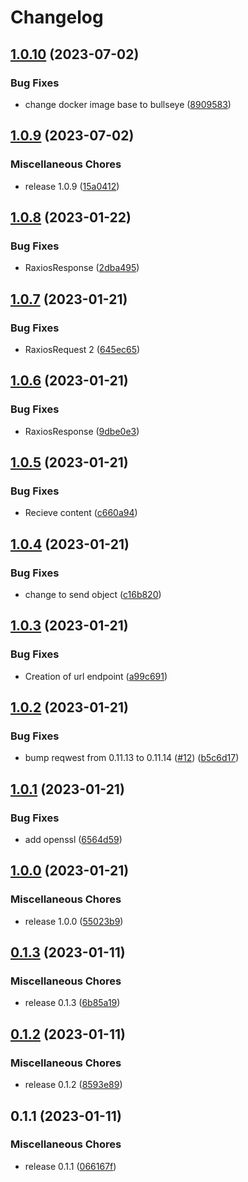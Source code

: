 # Changelog

## [1.0.10](https://github.com/4sgard-dev/asgard-discord-bot-rust/compare/v1.0.9...v1.0.10) (2023-07-02)


### Bug Fixes

* change docker image base to bullseye ([8909583](https://github.com/4sgard-dev/asgard-discord-bot-rust/commit/89095832739db8df94c29c911c6dfebd6f0296ca))

## [1.0.9](https://github.com/4sgard-dev/asgard-discord-bot-rust/compare/v1.0.8...v1.0.9) (2023-07-02)


### Miscellaneous Chores

* release 1.0.9 ([15a0412](https://github.com/4sgard-dev/asgard-discord-bot-rust/commit/15a0412999dfcbb390509c9dca6ef4a42fe5b852))

## [1.0.8](https://github.com/4sgard-dev/asgard-discord-bot-rust/compare/v1.0.7...v1.0.8) (2023-01-22)


### Bug Fixes

* RaxiosResponse ([2dba495](https://github.com/4sgard-dev/asgard-discord-bot-rust/commit/2dba4955d132a03c28e58367517cb05c2b09f32c))

## [1.0.7](https://github.com/4sgard-dev/asgard-discord-bot-rust/compare/v1.0.6...v1.0.7) (2023-01-21)


### Bug Fixes

* RaxiosRequest 2 ([645ec65](https://github.com/4sgard-dev/asgard-discord-bot-rust/commit/645ec656bffcc43a4846f2e8c14fbf172b779a4f))

## [1.0.6](https://github.com/4sgard-dev/asgard-discord-bot-rust/compare/v1.0.5...v1.0.6) (2023-01-21)


### Bug Fixes

* RaxiosResponse ([9dbe0e3](https://github.com/4sgard-dev/asgard-discord-bot-rust/commit/9dbe0e3bb6b68ca83b507a80c15bbae2842b41c9))

## [1.0.5](https://github.com/4sgard-dev/asgard-discord-bot-rust/compare/v1.0.4...v1.0.5) (2023-01-21)


### Bug Fixes

* Recieve content ([c660a94](https://github.com/4sgard-dev/asgard-discord-bot-rust/commit/c660a9443a326ee0614d2e2143d9ca1e07d932e3))

## [1.0.4](https://github.com/4sgard-dev/asgard-discord-bot-rust/compare/v1.0.3...v1.0.4) (2023-01-21)


### Bug Fixes

* change to send object ([c16b820](https://github.com/4sgard-dev/asgard-discord-bot-rust/commit/c16b82050b42874976a1daf9aa2eb0d38f04e47b))

## [1.0.3](https://github.com/4sgard-dev/asgard-discord-bot-rust/compare/v1.0.2...v1.0.3) (2023-01-21)


### Bug Fixes

* Creation of url endpoint ([a99c691](https://github.com/4sgard-dev/asgard-discord-bot-rust/commit/a99c691bd7c213bcb3f75177b1490da23fb28990))

## [1.0.2](https://github.com/4sgard-dev/asgard-discord-bot-rust/compare/v1.0.1...v1.0.2) (2023-01-21)


### Bug Fixes

* bump reqwest from 0.11.13 to 0.11.14 ([#12](https://github.com/4sgard-dev/asgard-discord-bot-rust/issues/12)) ([b5c6d17](https://github.com/4sgard-dev/asgard-discord-bot-rust/commit/b5c6d1765ff76e139131f905d343962b58706887))

## [1.0.1](https://github.com/4sgard-dev/asgard-discord-bot-rust/compare/v1.0.0...v1.0.1) (2023-01-21)


### Bug Fixes

* add openssl ([6564d59](https://github.com/4sgard-dev/asgard-discord-bot-rust/commit/6564d59e9884c75a1e5a762cc4aff5f93a2b6852))

## [1.0.0](https://github.com/4sgard-dev/asgard-discord-bot-rust/compare/v0.1.3...v1.0.0) (2023-01-21)


### Miscellaneous Chores

* release 1.0.0 ([55023b9](https://github.com/4sgard-dev/asgard-discord-bot-rust/commit/55023b9d6ece44a646da0f847145d8f80d0965ea))

## [0.1.3](https://github.com/4sgard-dev/asgard-discord-bot-rust/compare/v0.1.2...v0.1.3) (2023-01-11)


### Miscellaneous Chores

* release 0.1.3 ([6b85a19](https://github.com/4sgard-dev/asgard-discord-bot-rust/commit/6b85a198fbb93b50af74e2ba18151dcbc25efc2c))

## [0.1.2](https://github.com/4sgard-dev/asgard-discord-bot-rust/compare/v0.1.1...v0.1.2) (2023-01-11)


### Miscellaneous Chores

* release 0.1.2 ([8593e89](https://github.com/4sgard-dev/asgard-discord-bot-rust/commit/8593e89fbdb548af78fd179d2aa926bc3dafe155))

## 0.1.1 (2023-01-11)


### Miscellaneous Chores

* release 0.1.1 ([066167f](https://github.com/4sgard-dev/asgard-discord-bot-rust/commit/066167f46d5ac4708cbdcf11122b0b3264c9964f))
